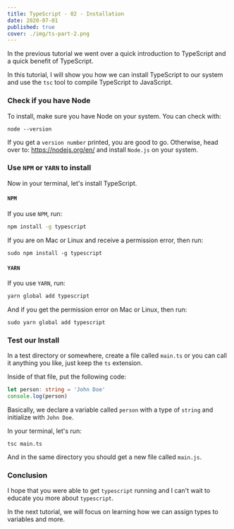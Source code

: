 ```yaml
---
title: TypeScript - 02 - Installation
date: 2020-07-01
published: true
cover: ./img/ts-part-2.png
---
```


In the previous tutorial we went over a quick introduction to TypeScript and a quick benefit of TypeScript.

In this tutorial, I will show you how we can install TypeScript to our system and use the `tsc` tool to compile TypeScript to JavaScript.

### Check if you have Node

To install, make sure you have Node on your system. You can check with:

```
node --version
```

If you get a `version number` printed, you are good to go. Otherwise, head over to: https://nodejs.org/en/ and install `Node.js` on your system.

### Use `NPM` or `YARN` to install

Now in your terminal, let's install TypeScript.

#### `NPM`

If you use `NPM`, run:

```sh
npm install -g typescript
```

If you are on Mac or Linux and receive a permission error, then run:

```
sudo npm install -g typescript
```

#### `YARN`

If you use `YARN`, run:

```sh
yarn global add typescript
```

And if you get the permission error on Mac or Linux, then run:

```
sudo yarn global add typescript
```

### Test our Install

In a test directory or somewhere, create a file called `main.ts` or you can call it anything you like, just keep the `ts` extension.

Inside of that file, put the following code:

```ts
let person: string = 'John Doe'
console.log(person)
```

Basically, we declare a variable called `person` with a type of `string` and initialize with `John Doe`.

In your terminal, let's run:

```
tsc main.ts
```

And in the same directory you should get a new file called `main.js`.

### Conclusion

I hope that you were able to get `typescript` running and I can't wait to educate you more about `typescript`.

In the next tutorial, we will focus on learning how we can assign types to variables and more.
